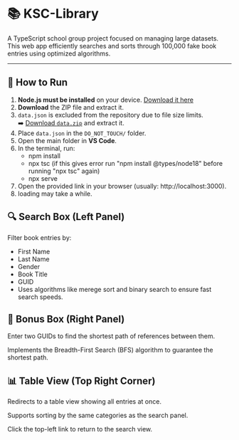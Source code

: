 # 📚 KSC-Library

A TypeScript school group project focused on managing large datasets.  
This web app efficiently searches and sorts through 100,000 fake book entries using optimized algorithms.

---

## 🚀 How to Run

1. **Node.js must be installed** on your device. [Download it here](https://nodejs.org/en)
2. **Download** the ZIP file and extract it.
4. `data.json` is excluded from the repository due to file size limits.  
   ➡️ [Download `data.zip`](https://github.com/user-attachments/files/20581737/data.zip) and extract it.
5. Place `data.json` in the `DO_NOT_TOUCH/` folder.
6. Open the main folder in **VS Code**.
7. In the terminal, run:
   - npm install
   - npx tsc (if this gives error run "npm install @types/node18" before running "npx tsc" again)
   - npx serve
8. Open the provided link in your browser (usually: http://localhost:3000).
9. loading may take a while.

## 🔍 Search Box (Left Panel)
Filter book entries by: 
- First Name
- Last Name
- Gender
- Book Title
- GUID
- Uses algorithms like merege sort and binary search to ensure fast search speeds.

## 🧠 Bonus Box (Right Panel)
Enter two GUIDs to find the shortest path of references between them.

Implements the Breadth-First Search (BFS) algorithm to guarantee the shortest path.

## 📊 Table View (Top Right Corner)
Redirects to a table view showing all entries at once.

Supports sorting by the same categories as the search panel.

Click the top-left link to return to the search view.

